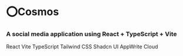 # ⭕Cosmos

### A social media application using React + TypeScript + Vite

React Vite TypeScript
Tailwind CSS
Shadcn UI
AppWrite Cloud
